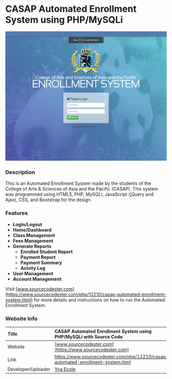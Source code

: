 # CASAP Automated Enrollment System using PHP/MySQLi
<div align="center">
  <img src="casapaes.png" />
</div>

### Description

This is an Automated Enrollment System made by the students of the College of Arts & Sciences of Asia and the Pacific (CASAP). This system was programmed using HTML5, PHP, MySQLi, JavaScript (jQuery and Ajax), CSS, and Bootstrap for the design.

### Features
<ul>
	<li><strong>Login/Logout </strong></li>
	<li><strong>Home/Dashboard </strong></li>
	<li><strong>Class Management </strong></li>
	<li><strong>Fees Management </strong></li>
	<li><strong>Generate Reports</strong> <br>
		<ul>
			<li><strong>Enrolled Student Report </strong></li>
			<li><strong>Payment Report </strong></li>
			<li><strong>Payment Summary </strong></li>
			<li><strong>Acivity Log </strong></li>
		</ul>
	 </li>
	<li><strong>User Management</strong></li>
	<li><strong>Account Management</strong></li>
</ul>

Visit [www.sourcecodester.com](https://www.sourcecodester.com/php/12210/casap-automated-enrollment-system.html) for more details and instructions on how to run the Automated Enrollment System.

### Website Info
| Title | CASAP Automated Enrollment System using PHP/MySQLi with Source Code |
|:----|:----|
| Website  | [www.sourcecodester.com](https://www.sourcecodester.com) |
| Link | https://www.sourcecodester.com/php/12210/casap-automated-enrollment-system.html |
| Developer/Uploader | [Yna Ecole](https://www.sourcecodester.com/users/yna-ecole) |
